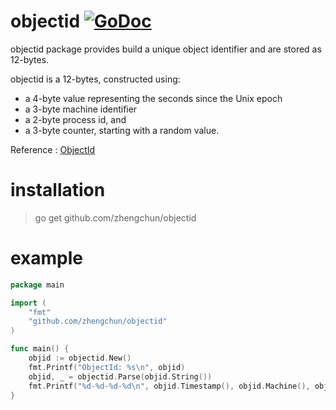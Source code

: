 ﻿objectid [![GoDoc](https://godoc.org/github.com/zhengchun/objectid?status.svg)](https://godoc.org/github.com/zhengchun/objectid)
====
objectid package provides build a unique object identifier and are stored as 12-bytes.

objectid is a 12-bytes, constructed using:
- a 4-byte value representing the seconds since the Unix epoch
- a 3-byte machine identifier
- a 2-byte process id, and
- a 3-byte counter, starting with a random value.

Reference : [ObjectId](http://docs.mongodb.org/manual/reference/object-id/)

installation
====
> go get github.com/zhengchun/objectid

example
====
```go
package main

import (
	"fmt"
	"github.com/zhengchun/objectid"
)

func main() {
	objid := objectid.New()
	fmt.Printf("ObjectId: %s\n", objid)
	objid, _ = objectid.Parse(objid.String())
	fmt.Printf("%d-%d-%d-%d\n", objid.Timestamp(), objid.Machine(), objid.Pid(), objid.Increment())
}
```